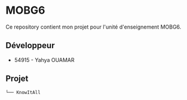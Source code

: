 # MOBG6
Ce repository contient mon projet pour l'unité d'enseignement MOBG6.

## Développeur
- 54915 - Yahya OUAMAR

## Projet
```
└── KnowItAll
```